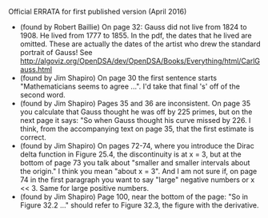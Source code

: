 Official ERRATA for first published version (April 2016)

- (found by Robert Baillie) On page 32: Gauss did not live from 1824 to 1908. He lived from 1777 to 1855. In the pdf, the dates that he lived are omitted.   These are actually the dates of the artist who drew the standard portrait of Gauss! See
http://algoviz.org/OpenDSA/dev/OpenDSA/Books/Everything/html/CarlGauss.html
- (found by Jim Shapiro) On page 30 the first sentence starts "Mathematicians seems to agree ...". I'd take that final 's' off of the second word.
- (found by Jim Shapiro) Pages 35 and 36 are inconsistent. On page 35 you calculate that Gauss thought he was off by 225 primes, but on the next page it says: "So when Gauss thought his curve missed by 226. I think, from the accompanying text on page 35, that the first estimate is correct.
- (found by Jim Shapiro) On pages 72-74, where you introduce the Dirac delta function in Figure 25.4, the discontinuity is at x = 3, but at the bottom of page 73 you talk about "smaller and smaller intervals about the origin." I think you mean "about x = 3". And I am not sure if, on page 74 in the first paragraph you want to say "large" negative numbers or x << 3. Same for large positive numbers.
- (found by Jim Shapiro) Page 100, near the bottom of the page: "So in Figure 32.2 ..." should refer to Figure 32.3, the figure with the derivative.